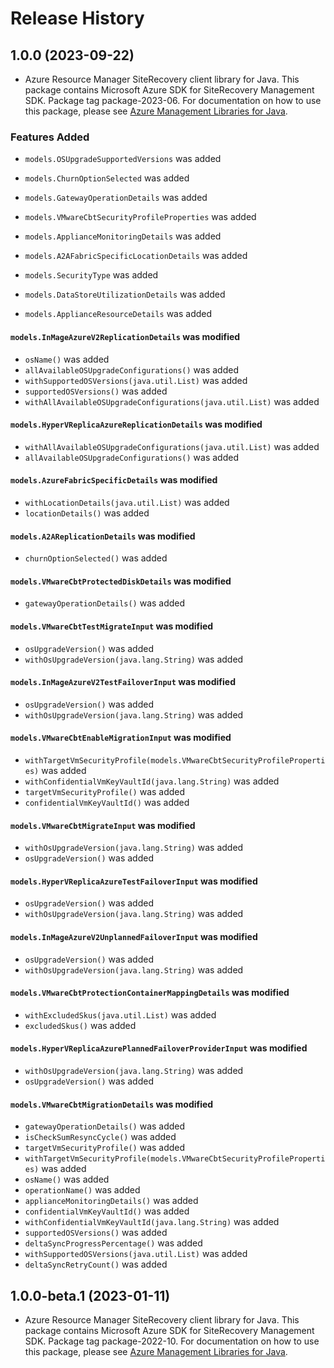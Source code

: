 # Release History

## 1.0.0 (2023-09-22)

- Azure Resource Manager SiteRecovery client library for Java. This package contains Microsoft Azure SDK for SiteRecovery Management SDK.  Package tag package-2023-06. For documentation on how to use this package, please see [Azure Management Libraries for Java](https://aka.ms/azsdk/java/mgmt).

### Features Added

* `models.OSUpgradeSupportedVersions` was added

* `models.ChurnOptionSelected` was added

* `models.GatewayOperationDetails` was added

* `models.VMwareCbtSecurityProfileProperties` was added

* `models.ApplianceMonitoringDetails` was added

* `models.A2AFabricSpecificLocationDetails` was added

* `models.SecurityType` was added

* `models.DataStoreUtilizationDetails` was added

* `models.ApplianceResourceDetails` was added

#### `models.InMageAzureV2ReplicationDetails` was modified

* `osName()` was added
* `allAvailableOSUpgradeConfigurations()` was added
* `withSupportedOSVersions(java.util.List)` was added
* `supportedOSVersions()` was added
* `withAllAvailableOSUpgradeConfigurations(java.util.List)` was added

#### `models.HyperVReplicaAzureReplicationDetails` was modified

* `withAllAvailableOSUpgradeConfigurations(java.util.List)` was added
* `allAvailableOSUpgradeConfigurations()` was added

#### `models.AzureFabricSpecificDetails` was modified

* `withLocationDetails(java.util.List)` was added
* `locationDetails()` was added

#### `models.A2AReplicationDetails` was modified

* `churnOptionSelected()` was added

#### `models.VMwareCbtProtectedDiskDetails` was modified

* `gatewayOperationDetails()` was added

#### `models.VMwareCbtTestMigrateInput` was modified

* `osUpgradeVersion()` was added
* `withOsUpgradeVersion(java.lang.String)` was added

#### `models.InMageAzureV2TestFailoverInput` was modified

* `osUpgradeVersion()` was added
* `withOsUpgradeVersion(java.lang.String)` was added

#### `models.VMwareCbtEnableMigrationInput` was modified

* `withTargetVmSecurityProfile(models.VMwareCbtSecurityProfileProperties)` was added
* `withConfidentialVmKeyVaultId(java.lang.String)` was added
* `targetVmSecurityProfile()` was added
* `confidentialVmKeyVaultId()` was added

#### `models.VMwareCbtMigrateInput` was modified

* `withOsUpgradeVersion(java.lang.String)` was added
* `osUpgradeVersion()` was added

#### `models.HyperVReplicaAzureTestFailoverInput` was modified

* `osUpgradeVersion()` was added
* `withOsUpgradeVersion(java.lang.String)` was added

#### `models.InMageAzureV2UnplannedFailoverInput` was modified

* `osUpgradeVersion()` was added
* `withOsUpgradeVersion(java.lang.String)` was added

#### `models.VMwareCbtProtectionContainerMappingDetails` was modified

* `withExcludedSkus(java.util.List)` was added
* `excludedSkus()` was added

#### `models.HyperVReplicaAzurePlannedFailoverProviderInput` was modified

* `withOsUpgradeVersion(java.lang.String)` was added
* `osUpgradeVersion()` was added

#### `models.VMwareCbtMigrationDetails` was modified

* `gatewayOperationDetails()` was added
* `isCheckSumResyncCycle()` was added
* `targetVmSecurityProfile()` was added
* `withTargetVmSecurityProfile(models.VMwareCbtSecurityProfileProperties)` was added
* `osName()` was added
* `operationName()` was added
* `applianceMonitoringDetails()` was added
* `confidentialVmKeyVaultId()` was added
* `withConfidentialVmKeyVaultId(java.lang.String)` was added
* `supportedOSVersions()` was added
* `deltaSyncProgressPercentage()` was added
* `withSupportedOSVersions(java.util.List)` was added
* `deltaSyncRetryCount()` was added

## 1.0.0-beta.1 (2023-01-11)

- Azure Resource Manager SiteRecovery client library for Java. This package contains Microsoft Azure SDK for SiteRecovery Management SDK.  Package tag package-2022-10. For documentation on how to use this package, please see [Azure Management Libraries for Java](https://aka.ms/azsdk/java/mgmt).


